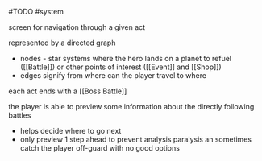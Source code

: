 #TODO 
#system 

screen for navigation through a given act

represented by a directed graph
- nodes - star systems where the hero lands on a planet to refuel ([[Battle]]) or other points of interest ([[Event]] and [[Shop]])
- edges signify from where can the player travel to where

each act ends with a [[Boss Battle]]

the player is able to preview some information about the directly following battles 
- helps decide where to go next
- only preview 1 step ahead to prevent analysis paralysis an sometimes catch the player off-guard with no good options